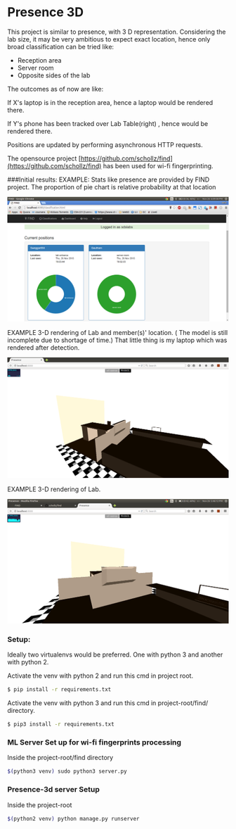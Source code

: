 # Presence 3D

This project is similar to presence, with 3 D representation. Considering the lab size, it may be very ambitious to expect exact location, hence only broad classification can be tried like: 

- Reception area
- Server room
- Opposite sides of the lab

The outcomes as of now are like: 

If X's laptop is in the reception area, hence a laptop would be rendered there.

If Y's phone has been tracked over Lab Table(right) , hence would be rendered there.

Positions are updated by performing asynchronous HTTP requests.

The opensource project [https://github.com/schollz/find](https://github.com/schollz/find) has been used for wi-fi fingerprinting.

###Initial results:
EXAMPLE: Stats like presence are provided by FIND project.
The proportion of pie chart is relative probability at that location

![alt text](https://github.com/sdslabs/presence-3D/raw/master/demo/stats.png "Real time(almost) stats")

EXAMPLE 3-D rendering of Lab and member(s)' location. ( The model is still incomplete due to shortage of time.)
That little thing is my laptop which was rendered after detection.

![alt text](https://github.com/sdslabs/presence-3D/raw/master/demo/3d_presence.png "Render 1")

EXAMPLE 3-D rendering of Lab. 

![alt text](https://github.com/sdslabs/presence-3D/raw/master/demo/3d_presence_2.png "Render 2")


### Setup:
Ideally two virtualenvs would be preferred. One with python 3 and another with python 2.

Activate the venv with python 2 and run this cmd in project root.
```bash
$ pip install -r requirements.txt
```

Activate the venv with python 3  and run this cmd in project-root/find/ directory.
```bash
$ pip3 install -r requirements.txt
```

### ML Server Set up for wi-fi fingerprints processing
Inside the project-root/find directory

```bash
$(python3 venv) sudo python3 server.py
```

### Presence-3d server Setup

Inside the project-root

```bash
$(python2 venv) python manage.py runserver
```
